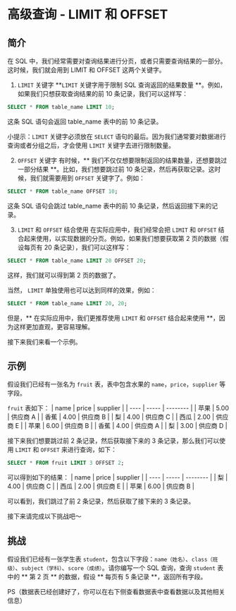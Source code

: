 # 高级查询 - LIMIT 和 OFFSET

## 简介

在 SQL 中，我们经常需要对查询结果进行分页，或者只需要查询结果的一部分。这时候，我们就会用到 LIMIT 和 OFFSET 这两个关键字。

1. `LIMIT` 关键字
   **`LIMIT` 关键字用于限制 SQL 查询返回的结果数量 **。例如，如果我们只想获取查询结果的前 10 条记录，我们可以这样写：

```sql
SELECT * FROM table_name LIMIT 10;
```

这条 SQL 语句会返回 table_name 表中的前 10 条记录。

小提示：`LIMIT` 关键字必须放在 `SELECT` 语句的最后。因为我们通常要对数据进行查询或者分组之后，才会使用 `LIMIT` 关键字去进行限制数量。

2. `OFFSET` 关键字
   有时候，** 我们不仅仅想要限制返回的结果数量，还想要跳过一部分结果 **。比如，我们想要跳过前 10 条记录，然后再获取记录。这时候，我们就需要用到 `OFFSET` 关键字了。例如：

```sql
SELECT * FROM table_name OFFSET 10;
```

这条 SQL 语句会跳过 table_name 表中的前 10 条记录，然后返回接下来的记录。

3. `LIMIT` 和 `OFFSET` 结合使用
   在实际应用中，我们经常会把 `LIMIT` 和 `OFFSET` 结合起来使用，以实现数据的分页。例如，如果我们想要获取第 2 页的数据（假设每页有 20 条记录），我们可以这样写：

```sql
SELECT * FROM table_name LIMIT 20 OFFSET 20;
```

这样，我们就可以得到第 2 页的数据了。

当然， `LIMIT` 单独使用也可以达到同样的效果，例如：

```sql
SELECT * FROM table_name LIMIT 20, 20;
```

但是，** 在实际应用中，我们更推荐使用 `LIMIT` 和 `OFFSET` 结合起来使用 **，因为这样更加直观，更容易理解。

接下来我们来看一个示例。

## 示例

假设我们已经有一张名为 `fruit` 表，表中包含水果的 `name`，`price`，`supplier` 等字段。

`fruit` 表如下：
| name | price | supplier |
| ---- | ----- | -------- |
| 苹果 | 5.00 | 供应商 A |
| 香蕉 | 4.00 | 供应商 B |
| 梨 | 4.00 | 供应商 C |
| 西瓜 | 2.00 | 供应商 E |
| 苹果 | 6.00 | 供应商 B |
| 香蕉 | 4.00 | 供应商 A |
| 梨 | 3.00 | 供应商 D |

接下来我们想要跳过前 2 条记录，然后获取接下来的 3 条记录，那么我们可以使用 `LIMIT` 和 `OFFSET` 来进行查询，如下：

```sql
SELECT * FROM fruit LIMIT 3 OFFSET 2;
```

可以得到如下的结果：
| name | price | supplier |
| ---- | ----- | -------- |
| 梨 | 4.00 | 供应商 C |
| 西瓜 | 2.00 | 供应商 E |
| 苹果 | 6.00 | 供应商 B |

可以看到，我们跳过了前 2 条记录，然后获取了接下来的 3 条记录。

接下来请完成以下挑战吧～

## 挑战

假设我们已经有一张学生表 `student`，包含以下字段：`name（姓名）`、`class（班级）`、`subject（学科）`、`score（成绩）`。请你编写一个 SQL 查询，查询 `student` 表中的 ** 第 2 页 ** 的数据，假设 ** 每页有 5 条记录 **，返回所有字段。

PS（数据表已经创建好了，你可以在右下侧查看数据表中查看数据以及其他相关信息）
